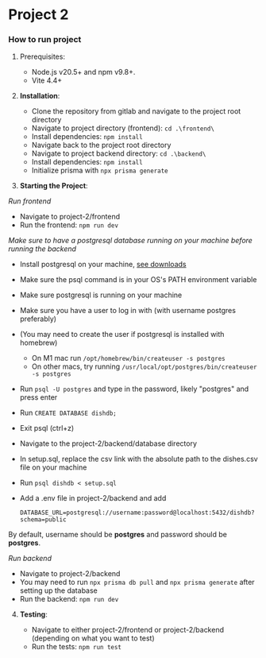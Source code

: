 # Project 2

### How to run project

1. Prerequisites:

   - Node.js v20.5+ and npm v9.8+.
   - Vite 4.4+

2. **Installation**:

   - Clone the repository from gitlab and navigate to the project root directory
   - Navigate to project directory (frontend): `cd .\frontend\`
   - Install dependencies: `npm install`
   - Navigate back to the project root directory
   - Navigate to project backend directory: `cd .\backend\`
   - Install dependencies: `npm install`
   - Initialize prisma with `npx prisma generate`

3. **Starting the Project**:

_Run frontend_

- Navigate to project-2/frontend
- Run the frontend: `npm run dev`

_Make sure to have a postgresql database running on your machine before running the backend_

- Install postgresql on your machine, <a href="https://www.postgresql.org/download">see downloads</a>
- Make sure the psql command is in your OS's PATH environment variable
- Make sure postgresql is running on your machine
- Make sure you have a user to log in with (with username postgres preferably)
- (You may need to create the user if postgresql is installed with homebrew)
  - On M1 mac run `/opt/homebrew/bin/createuser -s postgres`
  - On other macs, try running `/usr/local/opt/postgres/bin/createuser -s postgres`
- Run `psql -U postgres` and type in the password, likely "postgres" and press enter
- Run `CREATE DATABASE dishdb;`
- Exit psql (ctrl+z)
- Navigate to the project-2/backend/database directory
- In setup.sql, replace the csv link with the absolute path to the dishes.csv file on your machine
- Run `psql dishdb < setup.sql`
- Add a .env file in project-2/backend and add

      DATABASE_URL=postgresql://username:password@localhost:5432/dishdb?schema=public

By default, username should be **postgres** and password should be **postgres**.

_Run backend_

- Navigate to project-2/backend
- You may need to run `npx prisma db pull` and `npx prisma generate` after setting up the database
- Run the backend: `npm run dev`

4. **Testing**:

   - Navigate to either project-2/frontend or project-2/backend (depending on what you want to test)
   - Run the tests: `npm run test`
